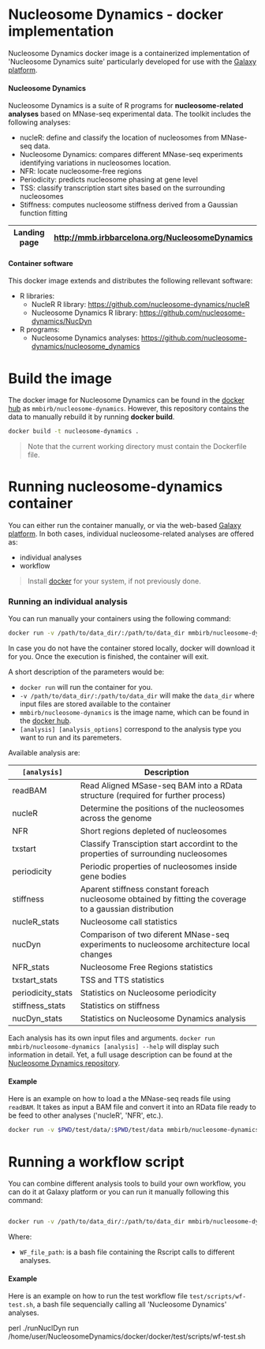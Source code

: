 Nucleosome Dynamics - docker implementation
===================
Nucleosome Dynamics docker image is a containerized implementation of 'Nucleosome Dynamics suite' particularly developed for use with the [Galaxy platform](https://dev.usegalaxy.es/).

#### Nucleosome Dynamics
Nucleosome Dynamics is a suite of R programs for **nucleosome-related analyses** based on MNase-seq experimental data. The toolkit includes the following analyses:

- nucleR: define and classify the location of nucleosomes from MNase-seq data.
- Nucleosome Dynamics: compares different MNase-seq experiments identifying variations in nucleosomes location.
- NFR: locate nucleosome-free regions
- Periodicity: predicts  nucleosome phasing at gene level
- TSS: classify transcription start sites based on the surrounding nucleosomes
- Stiffness: computes nucleosome stiffness derived from a Gaussian function fitting

| Landing page | http://mmb.irbbarcelona.org/NucleosomeDynamics| 
| ------------ |----------------------------------------------|

#### Container software 
This docker image extends and distributes the following rellevant software:

* R libraries:
   * NucleR R library: https://github.com/nucleosome-dynamics/nucleR
   * Nucleosome Dynamics R library: https://github.com/nucleosome-dynamics/NucDyn
* R programs:
   * Nucleosome Dynamics analyses: https://github.com/nucleosome-dynamics/nucleosome_dynamics

# Build the image
The docker image for Nucleosome Dynamics can be found in the [docker hub](https://hub.docker.com/r/mmbirb/nucleosome-dynamics) as `mmbirb/nucleosome-dynamics`. However, this repository contains the data to manually rebuild it by running **docker build**.

```sh
docker build -t nucleosome-dynamics .
```
> Note that the current working directory must contain the Dockerfile file.

# Running nucleosome-dynamics container
You can either run the container manually, or via the web-based [Galaxy platform](https://dev.usegalaxy.es/). In both cases, individual nucleosome-related analyses are offered as:
- individual analyses
- workflow

> Install [docker](https://docs.docker.com/engine/installation/) for your system, if not previously done.

### Running an individual analysis
You can run manually your containers using the following command:

```sh
docker run -v /path/to/data_dir/:/path/to/data_dir mmbirb/nucleosome-dynamics  [analysis] [analysis_options]
```

In case you do not have the container stored locally, docker will download it for you. Once the execution is finished, the container will exit.

A short description of the parameters would be:
- `docker run` will run the container for you.
- `-v /path/to/data_dir/:/path/to/data_dir` will make the `data_dir` where input files are stored available to the container
- `mmbirb/nucleosome-dynamics` is the image name, which can be found in the [docker hub](https://dev.usegalaxy.es/).
- `[analysis] [analysis_options]` correspond to the analysis type you want to run and its paremeters.

Available analysis are:

| `[analysis]` | Description |
| -------- | -------- |
| readBAM	  | Read Aligned MSase-seq BAM into a RData structure (required for further process) |
| nucleR	   | Determine the positions of the nucleosomes across the genome |
| NFR		  | Short regions depleted of nucleosomes |
| txstart	  | Classify Transciption start accordint to the properties of surrounding nucleosomes	|
| periodicity  | Periodic properties of nucleosomes inside gene bodies |
| stiffness | Aparent stiffness constant foreach nucleosome obtained by fitting the coverage to a gaussian distribution |
| nucleR_stats|	 Nucleosome call statistics|
| nucDyn          | Comparison of two diferent MNase-seq experiments to nucleosome architecture local changes |
| NFR_stats|		 Nucleosome Free Regions statistics|
| txstart_stats|	 TSS and TTS statistics|
| periodicity_stats|  Statistics on Nucleosome periodicity|
| stiffness_stats|	Statistics on stiffness|
| nucDyn_stats|	   Statistics on Nucleosome Dynamics analysis|


Each analysis has its own input files and arguments. `docker run mmbirb/nucleosome-dynamics [analysis] --help` will display such information in detail. Yet, a full usage description can be found at the [Nucleosome Dynamics repository](https://github.com/nucleosome-dynamics/nucleosome_dynamics).

#### Example

Here is an example on how to load a the MNase-seq reads file using `readBAM`. It takes as input a BAM file and convert it into an RData file ready to be feed to other analyses ('nucleR', 'NFR', etc.).

```sh
docker run -v $PWD/test/data/:$PWD/test/data mmbirb/nucleosome-dynamics readBAM --input $PWD/test/data/cellcycleG2_chrII.bam --output $PWD/test/data/cellcycleG2_chrII.RData --type paired
```

# Running a workflow script
You can combine different analysis tools to build your own workflow, you can do it at Galaxy platform or you can run it manually following this command:

```sh

docker run -v /path/to/data_dir/:/path/to/data_dir mmbirb/nucleosome-dynamics  run  [WF_file_path]

```
Where:
- `WF_file_path`: is a bash file containing the Rscript calls to different analyses.

#### Example

Here is an example on how to run the test workflow file `test/scripts/wf-test.sh`, a bash file sequencially calling all 'Nucleosome Dynamics' analyses.

perl ./runNuclDyn run /home/user/NucleosomeDynamics/docker/docker/test/scripts/wf-test.sh 
